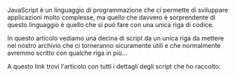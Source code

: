 JavaScript è un linguaggio di programmazione che ci permette di sviluppare applicazioni molto complesse, ma quello che davvero è sorprendente di questo linguaggio è quello che si può fare con una unica riga di codice.

In questo articolo vediamo una decina di script da un unica riga da mettere nel nostro archivio che ci torneranno sicuramente utili e che normalmente avremmo scritto con qualche riga in più...

A questo link trovi l'articolo con tutti i dettagli degli script che ho raccolto: 
